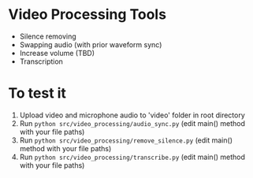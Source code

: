 # Video Processing Tools

- Silence removing
- Swapping audio (with prior waveform sync)
- Increase volume (TBD)
- Transcription

# To test it
1. Upload video and microphone audio to 'video' folder in root directory
2. Run `python src/video_processing/audio_sync.py` (edit main() method with your file paths)
3. Run `python src/video_processing/remove_silence.py` (edit main() method with your file paths)
4. Run `python src/video_processing/transcribe.py` (edit main() method with your file paths)